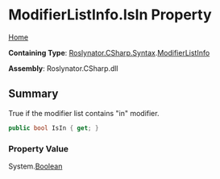 <a name="_top"></a>

# ModifierListInfo\.IsIn Property

[Home](../../../../../README.md#_top)

**Containing Type**: [Roslynator.CSharp.Syntax](../../README.md#_top)\.[ModifierListInfo](../README.md#_top)

**Assembly**: Roslynator\.CSharp\.dll

## Summary

True if the modifier list contains "in" modifier\.

```csharp
public bool IsIn { get; }
```

### Property Value

System\.[Boolean](https://docs.microsoft.com/en-us/dotnet/api/system.boolean)

